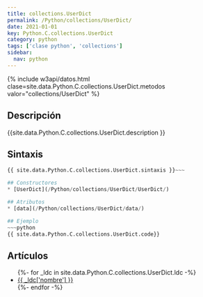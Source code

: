 ```yaml
---
title: collections.UserDict
permalink: /Python/collections/UserDict/
date: 2021-01-01
key: Python.C.collections.UserDict
category: python
tags: ['clase python', 'collections']
sidebar: 
  nav: python
---
```


{% include w3api/datos.html clase=site.data.Python.C.collections.UserDict.metodos valor="collections/UserDict" %}

## Descripción
{{site.data.Python.C.collections.UserDict.description }}

## Sintaxis
~~~python
{{ site.data.Python.C.collections.UserDict.sintaxis }}~~~

## Constructores
* [UserDict](/Python/collections/UserDict/UserDict/)

## Atributos
* [data](/Python/collections/UserDict/data/)

## Ejemplo
~~~python
{{ site.data.Python.C.collections.UserDict.code}}
~~~

## Artículos
<ul>
{%- for _ldc in site.data.Python.C.collections.UserDict.ldc -%}
   <li>
       <a href="{{_ldc['url'] }}">{{ _ldc['nombre'] }}</a>
   </li>
{%- endfor -%}
</ul>
